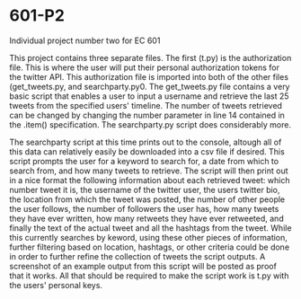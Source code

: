 # 601-P2
Individual project number two for EC 601

This project contains three separate files. The first (t.py) is the authorization file. This is where the user will put their personal authorization tokens for the twitter API. This authorization file is imported into both of the other files (get_tweets.py, and searchparty.py0. The get_tweets.py file contains a very basic script that enables a user to input a username and retrieve the last 25 tweets from the specified users' timeline. The number of tweets retrieved can be changed by changing the number parameter in line 14 contained in the .item() specification. The searchparty.py script does considerably more. 

The searchparty script at this time prints out to the console, altough all of this data can relatively easily be downloaded into a csv file if desired. This script prompts the user for a keyword to search for, a date from which to search from, and how many tweets to retrieve. The script will then print out in a nice format the following information about each retrieved tweet: which number tweet it is, the username of the twitter user, the users twitter bio, the location from which the tweet was posted, the number of other people the user follows, the number of followers the user has, how many tweets they have ever written, how many retweets they have ever retweeted, and finally the text of the actual tweet and all the hashtags from the tweet. While this currently searches by keword, using these other pieces of information, further filtering based on location, hashtags, or other criteria could be done in order to further refine the collection of tweets the script outputs. A screenshot of an example output from this script will be posted as proof that it works. All that should be required to make the script work is t.py with the users' personal keys.

